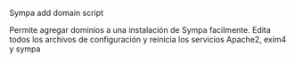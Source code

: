 Sympa add domain script

Permite agregar dominios a una instalación de Sympa facilmente. Edita todos los archivos de configuración
y reinicia los servicios Apache2, exim4 y sympa
